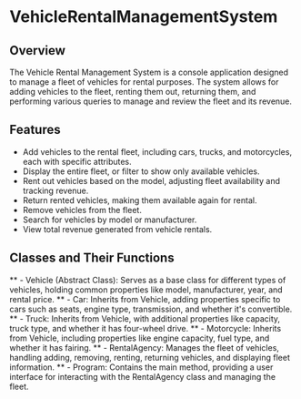 # VehicleRentalManagementSystem

## Overview
The Vehicle Rental Management System is a console application designed to manage a fleet of vehicles for rental purposes. The system allows for adding vehicles to the fleet, renting them out, returning them, and performing various queries to manage and review the fleet and its revenue.

## Features
- Add vehicles to the rental fleet, including cars, trucks, and motorcycles, each with specific attributes.
- Display the entire fleet, or filter to show only available vehicles.
- Rent out vehicles based on the model, adjusting fleet availability and tracking revenue.
- Return rented vehicles, making them available again for rental.
- Remove vehicles from the fleet.
- Search for vehicles by model or manufacturer.
- View total revenue generated from vehicle rentals.

## Classes and Their Functions

** - Vehicle (Abstract Class): Serves as a base class for different types of vehicles, holding common properties like model, manufacturer, year, and rental price.
** - Car: Inherits from Vehicle, adding properties specific to cars such as seats, engine type, transmission, and whether it's convertible.
** - Truck: Inherits from Vehicle, with additional properties like capacity, truck type, and whether it has four-wheel drive.
** - Motorcycle: Inherits from Vehicle, including properties like engine capacity, fuel type, and whether it has fairing.
** - RentalAgency: Manages the fleet of vehicles, handling adding, removing, renting, returning vehicles, and displaying fleet information.
** - Program: Contains the main method, providing a user interface for interacting with the RentalAgency class and managing the fleet.
